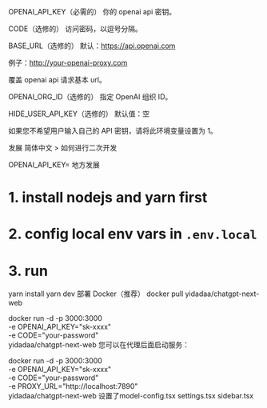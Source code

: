 OPENAI_API_KEY（必需的）
你的 openai api 密钥。

CODE（选修的）
访问密码，以逗号分隔。

BASE_URL（选修的）
默认：https://api.openai.com

例子：http://your-openai-proxy.com

覆盖 openai api 请求基本 url。

OPENAI_ORG_ID（选修的）
指定 OpenAI 组织 ID。

HIDE_USER_API_KEY（选修的）
默认值：空

如果您不希望用户输入自己的 API 密钥，请将此环境变量设置为 1。

发展
简体中文 > 如何进行二次开发

OPENAI_API_KEY=<your api key here>
地方发展
# 1. install nodejs and yarn first
# 2. config local env vars in `.env.local`
# 3. run
yarn install
yarn dev
部署
Docker（推荐）
docker pull yidadaa/chatgpt-next-web

docker run -d -p 3000:3000 \
   -e OPENAI_API_KEY="sk-xxxx" \
   -e CODE="your-password" \
   yidadaa/chatgpt-next-web
您可以在代理后面启动服务：

docker run -d -p 3000:3000 \
   -e OPENAI_API_KEY="sk-xxxx" \
   -e CODE="your-password" \
   -e PROXY_URL="http://localhost:7890" \
   yidadaa/chatgpt-next-web
设置了model-config.tsx settings.tsx sidebar.tsx